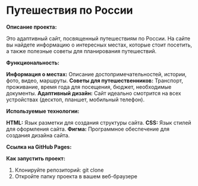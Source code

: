# Путешествия по России

**Описание проекта:**

Это адаптивный сайт, посвященный путешествиям по России. На сайте вы найдете информацию о интересных местах, которые стоит посетить, а также полезные советы для планирования путешествий.

**Функциональность:**

**Информация о местах:**  Описание достопримечательностей, истории, фото, видео, маршруты.
**Советы для путешественников:**  Транспорт, проживание, время года для посещения, бюджет, необходимые документы.
**Адаптивный дизайн:**  Сайт идеально смотрится на всех устройствах (десктоп, планшет, мобильный телефон).

**Используемые технологии:**

**HTML:**  Язык разметки для создания структуры сайта.
**CSS:** Язык стилей для оформления сайта.
**Фигма:**  Программное обеспечение для создания дизайна сайта.

**Ссылка на GitHub Pages:** 

**Как запустить проект:**

1. Клонируйте репозиторий:  git clone
2. Откройте папку проекта в вашем веб-браузере